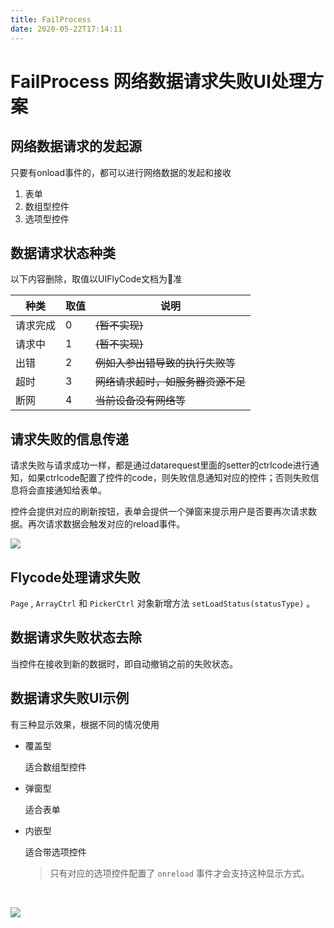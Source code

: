 ```yaml
---
title: FailProcess
date: 2020-05-22T17:14:11
---
```


# FailProcess 网络数据请求失败UI处理方案

## 网络数据请求的发起源

只要有onload事件的，都可以进行网络数据的发起和接收

1. 表单
2. 数组型控件
3. 选项型控件

## 数据请求状态种类

以下内容删除，取值以UIFlyCode文档为准

|种类|取值|说明|
|---|---|---|
|请求完成|0|~~(暂不实现)~~|
|请求中|1|~~(暂不实现)~~|
|出错|2|~~例如入参出错导致的执行失败等~~|
|超时|3|~~网络请求超时，如服务器资源不足~~|
|断网|4|~~当前设备没有网络等~~|

## 请求失败的信息传递

请求失败与请求成功一样，都是通过datarequest里面的setter的ctrlcode进行通知，如果ctrlcode配置了控件的code，则失败信息通知对应的控件；否则失败信息将会直接通知给表单。

控件会提供对应的刷新按钮，表单会提供一个弹窗来提示用户是否要再次请求数据。再次请求数据会触发对应的reload事件。

![](http://apaas.wxchina.com:8881/wp-content/uploads/%25E6%2595%25B0%25E6%258D%25AE%25E8%25AF%25B7%25E6%25B1%2582%25E5%25A4%25B1%25E8%25B4%25A5%25E6%25B5%2581%25E7%25A8%258B%25E5%259B%25BE.png)

## Flycode处理请求失败

`Page` , `ArrayCtrl` 和 `PickerCtrl` 对象新增方法 `setLoadStatus(statusType)` 。

## 数据请求失败状态去除

当控件在接收到新的数据时，即自动撤销之前的失败状态。

## 数据请求失败UI示例

有三种显示效果，根据不同的情况使用

* 覆盖型

  适合数组型控件

* 弹窗型

  适合表单

* 内嵌型

  适合带选项控件

  > 只有对应的选项控件配置了 `onreload` 事件才会支持这种显示方式。

  ​

![](http://apaas.wxchina.com:8881/wp-content/uploads/..)